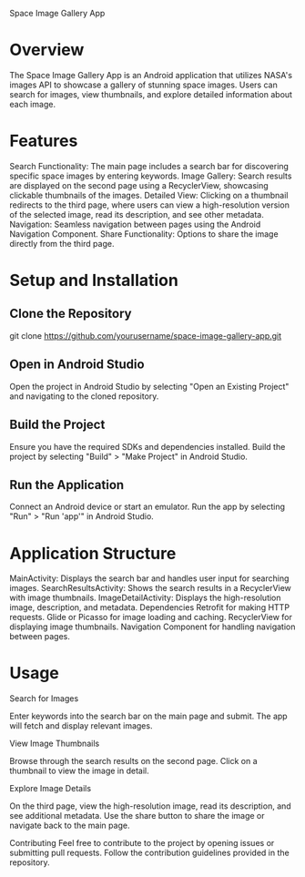Space Image Gallery App
# Overview
The Space Image Gallery App is an Android application that utilizes NASA's images API to showcase a gallery of stunning space images. Users can search for images, view thumbnails, and explore detailed information about each image.

# Features
Search Functionality: The main page includes a search bar for discovering specific space images by entering keywords.
Image Gallery: Search results are displayed on the second page using a RecyclerView, showcasing clickable thumbnails of the images.
Detailed View: Clicking on a thumbnail redirects to the third page, where users can view a high-resolution version of the selected image, read its description, and see other metadata.
Navigation: Seamless navigation between pages using the Android Navigation Component.
Share Functionality: Options to share the image directly from the third page.

# Setup and Installation
## Clone the Repository

git clone https://github.com/yourusername/space-image-gallery-app.git
## Open in Android Studio

Open the project in Android Studio by selecting "Open an Existing Project" and navigating to the cloned repository.

## Build the Project

Ensure you have the required SDKs and dependencies installed. Build the project by selecting "Build" > "Make Project" in Android Studio.


## Run the Application

Connect an Android device or start an emulator. Run the app by selecting "Run" > "Run 'app'" in Android Studio.

# Application Structure
MainActivity: Displays the search bar and handles user input for searching images.
SearchResultsActivity: Shows the search results in a RecyclerView with image thumbnails.
ImageDetailActivity: Displays the high-resolution image, description, and metadata.
Dependencies
Retrofit for making HTTP requests.
Glide or Picasso for image loading and caching.
RecyclerView for displaying image thumbnails.
Navigation Component for handling navigation between pages.
# Usage
Search for Images

Enter keywords into the search bar on the main page and submit. The app will fetch and display relevant images.

View Image Thumbnails

Browse through the search results on the second page. Click on a thumbnail to view the image in detail.

Explore Image Details

On the third page, view the high-resolution image, read its description, and see additional metadata. Use the share button to share the image or navigate back to the main page.

Contributing
Feel free to contribute to the project by opening issues or submitting pull requests. Follow the contribution guidelines provided in the repository.

